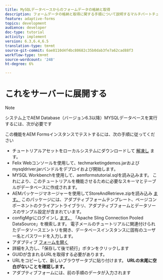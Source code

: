 ```yaml
---
title: MySQLデータベースからのフォームデータの格納と取得
description: フォームデータの格納と取得に関する手順について説明するマルチパートチュートリアル
feature: adaptive-forms
topics: development
audience: developer
doc-type: tutorial
activity: implement
version: 6.3,6.4,6.5
translation-type: tm+mt
source-git-commit: 6ae8110d4f4bc80682c35b0dab3fe7a62cad88f3
workflow-type: tm+mt
source-wordcount: '248'
ht-degree: 6%

---
```



# これをサーバーに展開する

>[!NOTE]
システム上でAEM Database（バージョン6.3以降）MYSQLデータベースを実行するには、次が必要です

この機能をAEM Formsインスタンスでテストするには、次の手順に従ってください

* チュートリアルアセットをローカルシステムにダウンロードして [解凍し](assets/store-retrieve-form-data.zip) ます。
* Felix Webコンソールを使用して、techmarketingdemos.jarおよびmysqldriver.jarバンドルをデプロイおよび開始します。 [](http://localhost:4502/system/console/configMgr)
* MYSQL Workbenchを使用して、aemformstutorial.sqlを読み込みます。 これにより、このチュートリアルを機能させるために必要なスキーマとテーブルがデータベースに作成されます。
* AEMパッケージマネージャーを使用してStoreAndRetrieve.zipを読み込み [ます。](http://localhost:4502/crx/packmgr/index.jsp) このパッケージには、アダプティブフォームテンプレート、ページコンポーネントのクライアントライブラリ、アダプティブフォームとデータソースのサンプル設定が含まれています。
* configMgrにログインし [ます。](http://localhost:4502/system/console/configMgr) 「Apache Sling Connection Pooled DataSource」を検索します。 電子メールのチュートリアルに関連付けられたデータソースエントリを開き、データベースインスタンスに固有のユーザー名とパスワードを入力します。
* アダプティブ [フォームを開く](http://localhost:4502/content/dam/formsanddocuments/demostoreandretrieveformdata/jcr:content?wcmmode=disabled)
* 詳細を入力し、「保存して後で続行」ボタンをクリックします
* GUIDが含まれるURLを取得する必要があります。
* URLをコピーして、新しいブラウザータブに貼り付けます。 **URLの末尾に空白がないことを確認します。**
* アダプティブフォームには、前の手順のデータが入力されます
